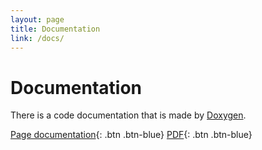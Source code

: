 ```yaml
---
layout: page
title: Documentation
link: /docs/
---
```


# Documentation

There is a code documentation that is made by [Doxygen](https://www.doxygen.nl/).

[Page documentation](docs/html/index){: .btn .btn-blue} [PDF](docs/latex/refman.pdf){: .btn .btn-blue}

